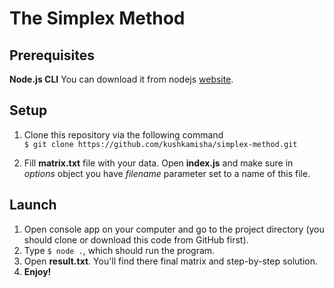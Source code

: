 # The Simplex Method
## Prerequisites
**Node.js CLI**
You can download it from nodejs [website](https://nodejs.org/en/).

## Setup

 1. Clone this repository via the following command<br>
`$ git clone https://github.com/kushkamisha/simplex-method.git`
 
 2. Fill **matrix.txt** file with your data. Open **index.js** and make sure in *options* object you have  *filename* parameter set to a name of this file.

## Launch
 1. Open console app on your computer and go to the project directory (you should clone or download this code from GitHub first).
 3. Type `$ node .`, which should run the program.
 4. Open **result.txt**. You'll find there final matrix and step-by-step solution.
 5. **Enjoy!**
